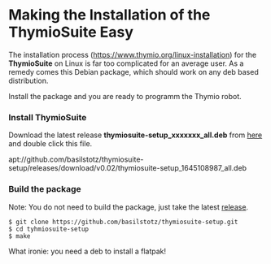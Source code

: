 #  Making the Installation of the ThymioSuite Easy 

The installation process  (https://www.thymio.org/linux-installation) for the **ThymioSuite** on Linux is far too complicated for an average user. As a remedy comes this Debian package, which should work on any deb based distribution.

Install the package and you are ready to programm the Thymio robot. 

### Install ThymioSuite

Download the latest release **thymiosuite-setup_xxxxxxx_all.deb** from [here](https://github.com/basilstotz/thymiosuite-setup/releases) and double click this file.

apt://github.com/basilstotz/thymiosuite-setup/releases/download/v0.02/thymiosuite-setup_1645108987_all.deb

### Build the package

Note: You do not need to build the package, just take the latest [release](https://github.com/basilstotz/thymiosuite-setup/releases).

```
$ git clone https://github.com/basilstotz/thymiosuite-setup.git
$ cd tyhmiosuite-setup
$ make
```
What ironie: you need a deb to install a flatpak!
